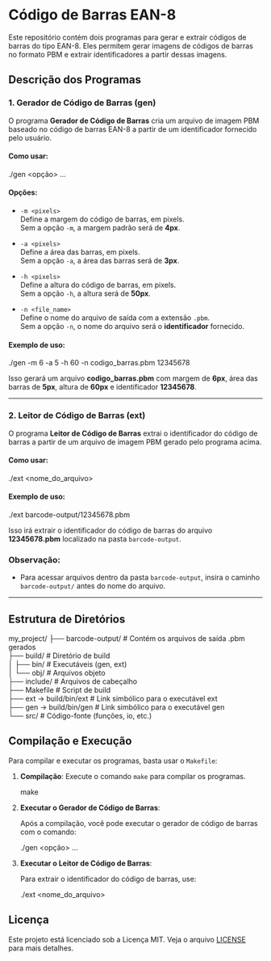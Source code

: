 # Código de Barras EAN-8

Este repositório contém dois programas para gerar e extrair códigos de barras do tipo EAN-8. Eles permitem gerar imagens de códigos de barras no formato PBM e extrair identificadores a partir dessas imagens.

## Descrição dos Programas

### 1. **Gerador de Código de Barras (gen)**

O programa **Gerador de Código de Barras** cria um arquivo de imagem PBM baseado no código de barras EAN-8 a partir de um identificador fornecido pelo usuário.

#### Como usar:

./gen <opção> ... <identificador>

#### Opções:

- `-m <pixels>`  
  Define a margem do código de barras, em pixels.  
  Sem a opção `-m`, a margem padrão será de **4px**.

- `-a <pixels>`  
  Define a área das barras, em pixels.  
  Sem a opção `-a`, a área das barras será de **3px**.

- `-h <pixels>`  
  Define a altura do código de barras, em pixels.  
  Sem a opção `-h`, a altura será de **50px**.

- `-n <file_name>`  
  Define o nome do arquivo de saída com a extensão `.pbm`.  
  Sem a opção `-n`, o nome do arquivo será o **identificador** fornecido.

#### Exemplo de uso:

./gen -m 6 -a 5 -h 60 -n codigo_barras.pbm 12345678

Isso gerará um arquivo **codigo_barras.pbm** com margem de **6px**, área das barras de **5px**, altura de **60px** e identificador **12345678**.

---

### 2. **Leitor de Código de Barras (ext)**

O programa **Leitor de Código de Barras** extrai o identificador do código de barras a partir de um arquivo de imagem PBM gerado pelo programa acima.

#### Como usar:

./ext <nome_do_arquivo>

#### Exemplo de uso:

./ext barcode-output/12345678.pbm

Isso irá extrair o identificador do código de barras do arquivo **12345678.pbm** localizado na pasta `barcode-output`.

### Observação:

- Para acessar arquivos dentro da pasta `barcode-output`, insira o caminho `barcode-output/` antes do nome do arquivo.

---

## Estrutura de Diretórios

my_project/
├── barcode-output/             # Contém os arquivos de saída .pbm gerados  
├── build/                      # Diretório de build  
│   ├── bin/                    # Executáveis (gen, ext)  
│   └── obj/                    # Arquivos objeto  
├── include/                    # Arquivos de cabeçalho  
├── Makefile                    # Script de build  
├── ext -> build/bin/ext         # Link simbólico para o executável ext  
├── gen -> build/bin/gen         # Link simbólico para o executável gen  
└── src/                        # Código-fonte (funções, io, etc.)  

## Compilação e Execução

Para compilar e executar os programas, basta usar o `Makefile`:

1. **Compilação**: Execute o comando `make` para compilar os programas.

   make

2. **Executar o Gerador de Código de Barras**:

   Após a compilação, você pode executar o gerador de código de barras com o comando:

   ./gen <opção> ... <identificador>

3. **Executar o Leitor de Código de Barras**:

   Para extrair o identificador do código de barras, use:

   ./ext <nome_do_arquivo>

## Licença

Este projeto está licenciado sob a Licença MIT. Veja o arquivo [LICENSE](LICENSE) para mais detalhes.
